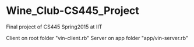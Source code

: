 # Wine_Club-CS445_Project
Final project of CS445 Spring2015 at IIT

Client on root folder "vin-client.rb"
Server on app folder "app/vin-server.rb"
